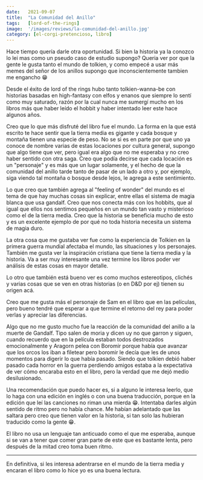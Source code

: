 ```yaml
---
date:   2021-09-07
title:  "La Comunidad del Anillo"
tags:   [lord-of-the-rings]
image:  '/images/reviews/la-comunidad-del-anillo.jpg'
category: [el-corgi-pretencioso, libro]
---
```

Hace tiempo quería darle otra oportunidad. Si bien la historia ya la conozco lo lei mas como un pseudo caso de estudio supongo? Queria ver por que la gente le gusta tanto el mundo de tolkien, y como empecé a usar más memes del señor de los anillos supongo que inconscientemente tambien me engancho :grin:
 
Desde el éxito de lord of the rings hubo tanto tolkien-wanna-be con historias basadas en high-fantasy con elfos y enanos que siempre lo sentí como muy saturado, razón por la cual nunca me sumergí mucho en los libros más que haber leído el hobbit y haber intentado leer este hace algunos años.
 
Creo que lo que más disfruté del libro fue el mundo. La forma en la que está escrito te hace sentir que la tierra media es gigante y cada bosque y montaña tienen una especie de peso. No se si es en parte por que uno ya conoce de nombre varias de estas locaciones por cultura general, supongo que algo tiene que ver, pero igual era algo que no me esperaba y no creo haber sentido con otra saga. Creo que podía decirse que cada locación es un "personaje" y es más que un lugar solamente, y el hecho de que la comunidad del anillo tarde tanto de pasar de un lado a otro y, por ejemplo, siga viendo tal montaña o bosque desde lejos, le agrega a este sentimiento.
 
Lo que creo que también agrega al "feeling of wonder" del mundo es el tema de que hay muchas cosas sin explicar, entre ellas el sistema de magia blanca que usa gandalf. Creo que nos conecta más con los hobbits, que al igual que ellos nos sentimos pequeños en un mundo tan vasto y misterioso como el de la tierra media. Creo que la historia se beneficia mucho de esto y es un excelente ejemplo de por qué no toda historia necesita un sistema de magia duro.
 
La otra cosa que me gustaba ver fue como la experiencia de Tolkien en la primera guerra mundial afectaba el mundo, las situaciones y los personajes. También me gusta ver la inspiración cristiana que tiene la tierra media y la historia. Va a ser muy interesante una vez termine los libros poder ver análisis de estas cosas en mayor detalle.
 
Lo otro que también está bueno ver es como muchos estereotipos, clichés y varias cosas que se ven en otras historias (o en D&D por ej) tienen su origen acá.
 
Creo que me gusta más el personaje de Sam en el libro que en las películas, pero bueno tendré que esperar a que termine el retorno del rey para poder verlas y apreciar las diferencias.
 
Algo que no me gusto mucho fue la reacción de la comunidad del anillo a la muerte de Gandalf. Tipo salen de moria y dicen uy no que garron y siguen, cuando recuerdo que en la película estaban todos destrozados emocionalmente y Aragorn pelea con Boromir porque había que avanzar que los orcos los iban a filetear pero boromir le decía que les de unos momentos para digerir lo que había pasado. Siendo que tolkien debió haber pasado cada horror en la guerra perdiendo amigos estaba a la expectativa de ver cómo encaraba esto en el libro, pero la verdad que me dejó medio desilusionado.
 
Una recomendación que puedo hacer es, si a alguno le interesa leerlo, que lo haga con una edición en inglés o con una buena traducción, porque en la edición que leí las canciones no riman una mierda :grin:. Intentaba darles algún sentido de ritmo pero no había chance. Me habían adelantado que las saltara pero creo que tienen valor en la historia, si tan solo las hubieran traducido como la gente :grin:.

El libro no usa un lenguaje tan anticuado como el que me esperaba, aunque si se van a tener que comer gran parte de este que es bastante lenta, pero después de la mitad creo toma buen ritmo.

<hr>

En definitiva, si les interesa adentrarse en el mundo de la tierra media y encaran el libro como lo hice yo es una buena lectura.
